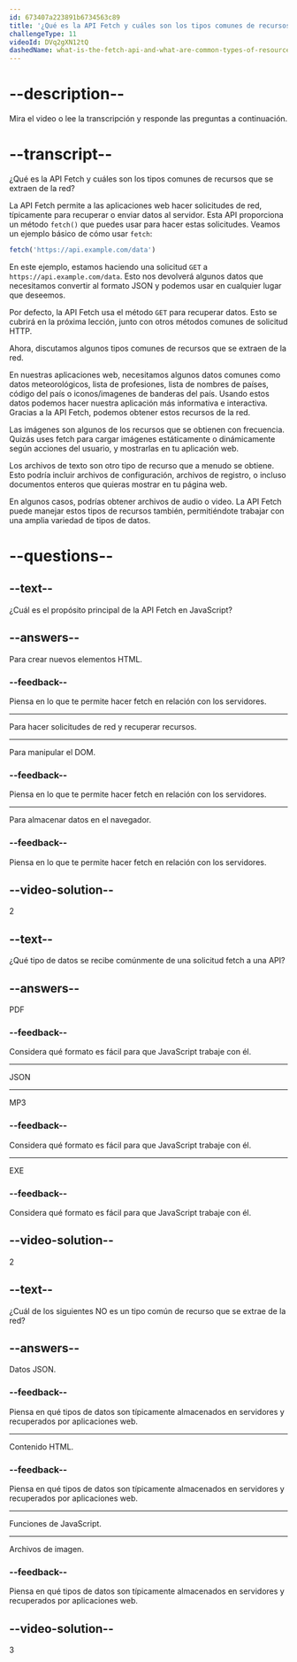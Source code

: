 ```yaml
---
id: 673407a223891b6734563c89
title: '¿Qué es la API Fetch y cuáles son los tipos comunes de recursos que se extraen de la red?'
challengeType: 11
videoId: DVq2gXN12tQ
dashedName: what-is-the-fetch-api-and-what-are-common-types-of-resources-that-are-fetched-from-the-network
---
```


# --description--

Mira el video o lee la transcripción y responde las preguntas a continuación.

# --transcript--

¿Qué es la API Fetch y cuáles son los tipos comunes de recursos que se extraen de la red?

La API Fetch permite a las aplicaciones web hacer solicitudes de red, típicamente para recuperar o enviar datos al servidor. Esta API proporciona un método `fetch()` que puedes usar para hacer estas solicitudes. Veamos un ejemplo básico de cómo usar `fetch`:

```js
fetch('https://api.example.com/data')
```

En este ejemplo, estamos haciendo una solicitud `GET` a `https://api.example.com/data`. Esto nos devolverá algunos datos que necesitamos convertir al formato JSON y podemos usar en cualquier lugar que deseemos.

Por defecto, la API Fetch usa el método `GET` para recuperar datos. Esto se cubrirá en la próxima lección, junto con otros métodos comunes de solicitud HTTP.

Ahora, discutamos algunos tipos comunes de recursos que se extraen de la red.

En nuestras aplicaciones web, necesitamos algunos datos comunes como datos meteorológicos, lista de profesiones, lista de nombres de países, código del país o iconos/imagenes de banderas del país. Usando estos datos podemos hacer nuestra aplicación más informativa e interactiva. Gracias a la API Fetch, podemos obtener estos recursos de la red.

Las imágenes son algunos de los recursos que se obtienen con frecuencia. Quizás uses fetch para cargar imágenes estáticamente o dinámicamente según acciones del usuario, y mostrarlas en tu aplicación web.

Los archivos de texto son otro tipo de recurso que a menudo se obtiene. Esto podría incluir archivos de configuración, archivos de registro, o incluso documentos enteros que quieras mostrar en tu página web.

En algunos casos, podrías obtener archivos de audio o video. La API Fetch puede manejar estos tipos de recursos también, permitiéndote trabajar con una amplia variedad de tipos de datos.

# --questions--

## --text--

¿Cuál es el propósito principal de la API Fetch en JavaScript?

## --answers--

Para crear nuevos elementos HTML.

### --feedback--

Piensa en lo que te permite hacer fetch en relación con los servidores.

---

Para hacer solicitudes de red y recuperar recursos.

---

Para manipular el DOM.

### --feedback--

Piensa en lo que te permite hacer fetch en relación con los servidores.

---

Para almacenar datos en el navegador.

### --feedback--

Piensa en lo que te permite hacer fetch en relación con los servidores.

## --video-solution--

2

## --text--

¿Qué tipo de datos se recibe comúnmente de una solicitud fetch a una API?

## --answers--

PDF

### --feedback--

Considera qué formato es fácil para que JavaScript trabaje con él.

---

JSON

---

MP3

### --feedback--

Considera qué formato es fácil para que JavaScript trabaje con él.

---

EXE

### --feedback--

Considera qué formato es fácil para que JavaScript trabaje con él.

## --video-solution--

2

## --text--

¿Cuál de los siguientes NO es un tipo común de recurso que se extrae de la red?

## --answers--

Datos JSON.

### --feedback--

Piensa en qué tipos de datos son típicamente almacenados en servidores y recuperados por aplicaciones web.

---

Contenido HTML.

### --feedback--

Piensa en qué tipos de datos son típicamente almacenados en servidores y recuperados por aplicaciones web.

---

Funciones de JavaScript.

---

Archivos de imagen.

### --feedback--

Piensa en qué tipos de datos son típicamente almacenados en servidores y recuperados por aplicaciones web.

## --video-solution--

3

